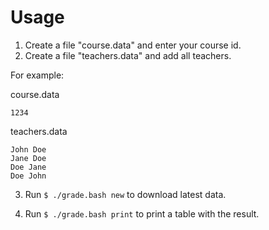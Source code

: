 # Usage 

1. Create a file "course.data" and enter your course id.
2. Create a file "teachers.data" and add all teachers.

For example:

course.data
```text
1234
```

teachers.data
```text
John Doe
Jane Doe
Doe Jane
Doe John
```

3. Run `$ ./grade.bash new` to download latest data.

4. Run `$ ./grade.bash print` to print a table with the result.